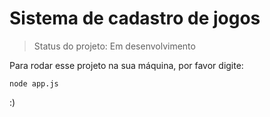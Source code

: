 <h1>Sistema de cadastro de jogos</h1>

> Status do projeto: Em desenvolvimento

Para rodar esse projeto na sua máquina, por favor digite:

```
node app.js
```
:)